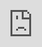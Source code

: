 ```yaml
---
layout: post
title: "스포일러 N.플라잉의 유휘승이 '불후의 명곡'에서 태양을 피한다."
author: "CSS Dev"
thumbnail: "data:image/gif;base64,R0lGODlhAQABAAAAACH5BAEKAAEALAAAAAABAAEAAAICTAEAOw=="
tags: 
---
```




<div class="video_wrapper" style="padding-top: 56.25%;">
    <iframe id="player" class="main_video" src="https://www.youtube.com/embed/tLfHpOEyHB0" width="100%" height="100%" frameborder="0" allowfullscreen="" style="display: block !important; position: absolute; top: 0px; left: 0px; width: 100%; height: 100%;"></iframe>
</div>


엔플라잉의 유휘승은 `불후의 명곡`에서 태양을 피했다.

2월 6일 `불후의 명곡` 특집에서는 유휘승이 솔로 가수의 2003년 히트곡 `해를 피하는 방법`을 다루었다. N을 보고.플라잉 보컬의 폭발적인 퍼포먼스인 비 자신도 "노래를 부르면서 무대를 장악하는 능력이 있다"고 표현했다.

인상적인 커버에도 불구하고 유휘승은 조권에게 졌고, 마지막 승리를 차지한 것은 에이티즈였다.

위 유휘승 표지와 아래 비의 원작을 확인하세요!


<div class="video_wrapper" style="padding-top: 56.25%;">
    <iframe width="100%" height="100%" src="https://www.youtube.com/embed/VGa2_bAHeQ8" frameborder="0" allow="accelerometer; autoplay; clipboard-write; encrypted-media; gyroscope; picture-in-picture" allowfullscreen="" style="position: absolute; top: 0px; left: 0px; width: 100%; height: 100%;"></iframe>
</div>

